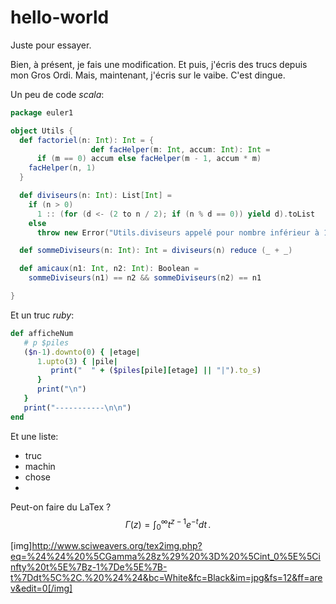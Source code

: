 hello-world
===========

Juste pour essayer.

Bien, à présent, je fais une modification. Et puis, j'écris des trucs depuis mon Gros Ordi.
Mais, maintenant, j'écris sur le vaibe. C'est dingue.

Un peu de code _scala_:

```scala
package euler1

object Utils {
  def factoriel(n: Int): Int = {
                  def facHelper(m: Int, accum: Int): Int =
      if (m == 0) accum else facHelper(m - 1, accum * m)
    facHelper(n, 1)
  }

  def diviseurs(n: Int): List[Int] =
    if (n > 0)
      1 :: (for (d <- (2 to n / 2); if (n % d == 0)) yield d).toList
    else
      throw new Error("Utils.diviseurs appelé pour nombre inférieur à 1")

  def sommeDiviseurs(n: Int): Int = diviseurs(n) reduce (_ + _)

  def amicaux(n1: Int, n2: Int): Boolean =
    sommeDiviseurs(n1) == n2 && sommeDiviseurs(n2) == n1

}
```

Et un truc _ruby_:

```ruby
def afficheNum
   # p $piles
   ($n-1).downto(0) { |etage|
      1.upto(3) { |pile|
         print("  " + ($piles[pile][etage] || "|").to_s)
      }
      print("\n")
   }
   print("-----------\n\n")
end
```

Et une liste:
* truc
* machin
* chose
* 

Peut-on faire du LaTex ?
$$
\Gamma(z) = \int_0^\infty t^{z-1}e^{-t}dt\,.
$$

[img]http://www.sciweavers.org/tex2img.php?eq=%24%24%20%5CGamma%28z%29%20%3D%20%5Cint_0%5E%5Cinfty%20t%5E%7Bz-1%7De%5E%7B-t%7Ddt%5C%2C.%20%24%24&bc=White&fc=Black&im=jpg&fs=12&ff=arev&edit=0[/img]
